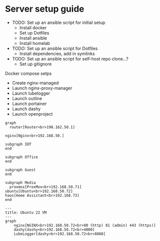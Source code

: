 # Server setup guide
- TODO: Set up an ansible script for initial setup
  - Install docker
  - Set up Dotfiles
  - Install ansible
  - Install homelab
- TODO: Set up an ansible script for Dotfiles
  - Install dependencies, add in symlinks
- TODO: Set up an ansible script for self-host repo clone...?
  - Set up gitignore


Docker compose setps
- Create nginx-managed
- Launch nginx-proxy-manager
- Launch lubelogger
- Launch outline
- Launch portainer
- Launch dashy
- Launch openproject

```mermaid
graph 
  router[Router<br>198.162.50.1]

nginx[Nginx<br>192.168.50.]

subgraph IOT
end

subgraph Office
end

subgraph Guest
end

subgraph Media
  proxmox[ProxMox<br>192.168.50.71]
ubuntu[Ubuntu<br>192.168.50.72]
haos[Home Assistant<br>192.168.73]
end

```


```mermaid
---
title: Ubuntu 22 VM
---
graph
	nginx[NGINX<br>192.168.50.72<br>80 (http) 81 (admin) 443 (https)]
	dashy[dashy<br>192.168.50.72<br>4000]
	LubeLogger[dashy<br>192.168.50.72<br>8080]
```
